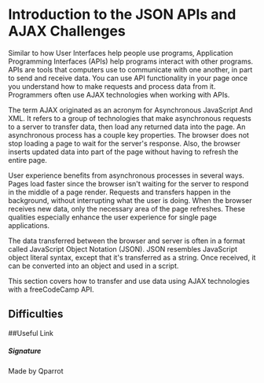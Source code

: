 # Introduction to the JSON APIs and AJAX Challenges

Similar to how User Interfaces help people use programs, Application Programming Interfaces (APIs) help programs interact with other programs. APIs are tools that computers use to communicate with one another, in part to send and receive data. You can use API functionality in your page once you understand how to make requests and process data from it. Programmers often use AJAX technologies when working with APIs.

The term AJAX originated as an acronym for Asynchronous JavaScript And XML. It refers to a group of technologies that make asynchronous requests to a server to transfer data, then load any returned data into the page. An asynchronous process has a couple key properties. The browser does not stop loading a page to wait for the server's response. Also, the browser inserts updated data into part of the page without having to refresh the entire page.

User experience benefits from asynchronous processes in several ways. Pages load faster since the browser isn't waiting for the server to respond in the middle of a page render. Requests and transfers happen in the background, without interrupting what the user is doing. When the browser receives new data, only the necessary area of the page refreshes. These qualities especially enhance the user experience for single page applications.

The data transferred between the browser and server is often in a format called JavaScript Object Notation (JSON). JSON resembles JavaScript object literal syntax, except that it's transferred as a string. Once received, it can be converted into an object and used in a script.

This section covers how to transfer and use data using AJAX technologies with a freeCodeCamp API.

## Difficulties

##Useful Link

##### Signature

Made by Qparrot

